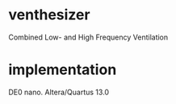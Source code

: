 # venthesizer
Combined Low- and High Frequency Ventilation

# implementation
DE0 nano. Altera/Quartus 13.0
